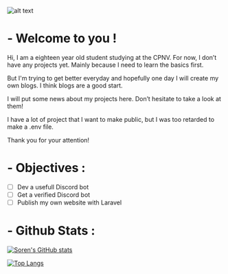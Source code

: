 ![alt text](https://i.imgur.com/uk4S0Os.png)

# - Welcome to you !

Hi, I am a eighteen year old student studying at the CPNV. For now, I don’t have any projects yet. Mainly because I need to learn the basics first.

But I'm trying to get better everyday and hopefully one day I will create my own blogs. I think blogs are a good start. 

I will put some news about my projects here. Don’t hesitate to take a look at them! 

I have a lot of project that I want to make public, but I was too retarded to make a .env file.

Thank you for your attention!

# - Objectives :

- [ ] Dev a usefull Discord bot
- [ ] Get a verified Discord bot
- [ ] Publish my own website with Laravel

# - Github Stats :

[![Soren's GitHub stats](https://github-readme-stats.vercel.app/api?username=Soreenn&show_icons=true&theme=dracula)](https://github.com/anuraghazra/github-readme-stats)     
     
[![Top Langs](https://github-readme-stats.vercel.app/api/top-langs/?username=Soreenn&layout=compact)](https://github.com/anuraghazra/github-readme-stats)
